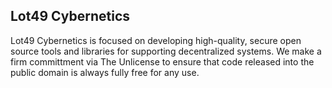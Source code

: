 ## Lot49 Cybernetics

Lot49 Cybernetics is focused on developing high-quality, secure open source tools and libraries for supporting decentralized systems. We make a firm committment via The Unlicense to ensure that code released into the public domain is always fully free for any use.
